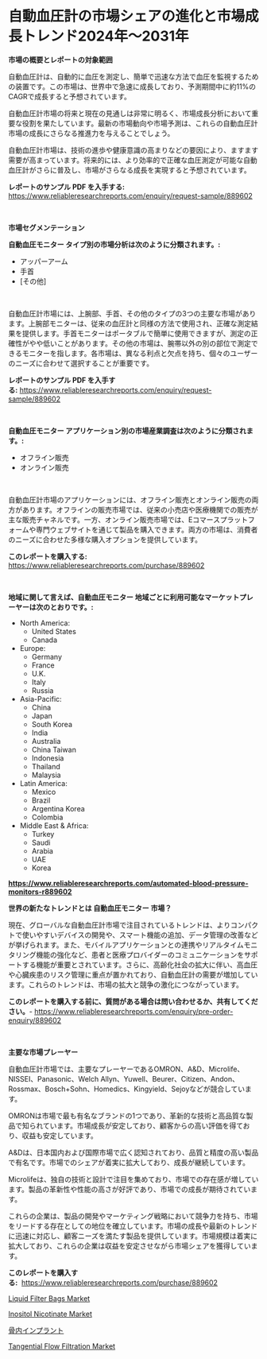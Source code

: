 <p><h1>自動血圧計の市場シェアの進化と市場成長トレンド2024年〜2031年</h1></p><p><strong>市場の概要とレポートの対象範囲</strong></p>
<p><p>自動血圧計は、自動的に血圧を測定し、簡単で迅速な方法で血圧を監視するための装置です。この市場は、世界中で急速に成長しており、予測期間中に約11%のCAGRで成長すると予想されています。</p><p>自動血圧計市場の将来と現在の見通しは非常に明るく、市場成長分析において重要な役割を果たしています。最新の市場動向や市場予測は、これらの自動血圧計市場の成長にさらなる推進力を与えることでしょう。</p><p>自動血圧計市場は、技術の進歩や健康意識の高まりなどの要因により、ますます需要が高まっています。将来的には、より効率的で正確な血圧測定が可能な自動血圧計がさらに普及し、市場がさらなる成長を実現すると予想されています。</p></p>
<p><strong>レポートのサンプル PDF を入手する:</strong> <a href="https://www.reliableresearchreports.com/enquiry/request-sample/889602">https://www.reliableresearchreports.com/enquiry/request-sample/889602</a></p>
<p>&nbsp;</p>
<p><strong>市場セグメンテーション</strong></p>
<p><strong>自動血圧モニター タイプ別の市場分析は次のように分類されます。:</strong></p>
<p><ul><li>アッパーアーム</li><li>手首</li><li>[その他]</li></ul></p>
<p>&nbsp;</p>
<p><p>自動血圧計市場には、上腕部、手首、その他のタイプの3つの主要な市場があります。上腕部モニターは、従来の血圧計と同様の方法で使用され、正確な測定結果を提供します。手首モニターはポータブルで簡単に使用できますが、測定の正確性がやや低いことがあります。その他の市場は、腕帯以外の別の部位で測定できるモニターを指します。各市場は、異なる利点と欠点を持ち、個々のユーザーのニーズに合わせて選択することが重要です。</p></p>
<p><strong>レポートのサンプル PDF を入手する:</strong>&nbsp;<a href="https://www.reliableresearchreports.com/enquiry/request-sample/889602">https://www.reliableresearchreports.com/enquiry/request-sample/889602</a></p>
<p>&nbsp;</p>
<p><strong> 自動血圧モニター アプリケーション別の市場産業調査は次のように分類されます。:</strong></p>
<p><ul><li>オフライン販売</li><li>オンライン販売</li></ul></p>
<p>&nbsp;</p>
<p><p>自動血圧計市場のアプリケーションには、オフライン販売とオンライン販売の両方があります。オフラインの販売市場では、従来の小売店や医療機関での販売が主な販売チャネルです。一方、オンライン販売市場では、Eコマースプラットフォームや専門ウェブサイトを通じて製品を購入できます。両方の市場は、消費者のニーズに合わせた多様な購入オプションを提供しています。</p></p>
<p><strong>このレポートを購入する:</strong>&nbsp; <a href="https://www.reliableresearchreports.com/purchase/889602">https://www.reliableresearchreports.com/purchase/889602</a></p>
<p>&nbsp;</p>
<p><strong>地域に関して言えば、自動血圧モニター 地域ごとに利用可能なマーケットプレーヤーは次のとおりです。:</strong></p>
<p><ul>
    <li>
        North America:
        <ul>
            <li>United States</li>
            <li>Canada</li>
        </ul>
    </li>
    <li>
        Europe:
        <ul>
            <li>Germany</li>
            <li>France</li>
            <li>U.K.</li>
            <li>Italy</li>
            <li>Russia</li>
        </ul>
    </li>
    <li>
        Asia-Pacific:
        <ul>
            <li>China</li>
            <li>Japan</li>
            <li>South Korea</li>
            <li>India</li>
            <li>Australia</li>
            <li>China Taiwan</li>
            <li>Indonesia</li>
            <li>Thailand</li>
            <li>Malaysia</li>
        </ul>
    </li>
    <li>
        Latin America:
        <ul>
            <li>Mexico</li>
            <li>Brazil</li>
            <li>Argentina Korea</li>
            <li>Colombia</li>
        </ul>
    </li>
    <li>
        Middle East & Africa:
        <ul>
            <li>Turkey</li>
            <li>Saudi</li>
            <li>Arabia</li>
            <li>UAE</li>
            <li>Korea</li>
        </ul>
    </li>
    </ul></p>
<p><strong><a href="https://www.reliableresearchreports.com/automated-blood-pressure-monitors-r889602">https://www.reliableresearchreports.com/automated-blood-pressure-monitors-r889602</a></strong>&nbsp;</p>
<p><strong>世界の新たなトレンドとは 自動血圧モニター 市場？</strong></p>
<p><p>現在、グローバルな自動血圧計市場で注目されているトレンドは、よりコンパクトで使いやすいデバイスの開発や、スマート機能の追加、データ管理の改善などが挙げられます。また、モバイルアプリケーションとの連携やリアルタイムモニタリング機能の強化など、患者と医療プロバイダーのコミュニケーションをサポートする機能が重要とされています。さらに、高齢化社会の拡大に伴い、高血圧や心臓疾患のリスク管理に重点が置かれており、自動血圧計の需要が増加しています。これらのトレンドは、市場の拡大と競争の激化につながっています。</p></p>
<p><strong>このレポートを購入する前に、質問がある場合は問い合わせるか、共有してください。</strong>- <a href="https://www.reliableresearchreports.com/enquiry/pre-order-enquiry/889602">https://www.reliableresearchreports.com/enquiry/pre-order-enquiry/889602</a></p>
<p>&nbsp;</p>
<p><strong>主要な市場プレーヤー</strong></p>
<p><p>自動血圧計市場では、主要なプレーヤーであるOMRON、A&D、Microlife、NISSEI、Panasonic、Welch Allyn、Yuwell、Beurer、Citizen、Andon、Rossmax、Bosch+Sohn、Homedics、Kingyield、Sejoyなどが競合しています。</p><p>OMRONは市場で最も有名なブランドの1つであり、革新的な技術と高品質な製品で知られています。市場成長が安定しており、顧客からの高い評価を得ており、収益も安定しています。</p><p>A&Dは、日本国内および国際市場で広く認知されており、品質と精度の高い製品で有名です。市場でのシェアが着実に拡大しており、成長が継続しています。</p><p>Microlifeは、独自の技術と設計で注目を集めており、市場での存在感が増しています。製品の革新性や性能の高さが好評であり、市場での成長が期待されています。</p><p>これらの企業は、製品の開発やマーケティング戦略において競争力を持ち、市場をリードする存在としての地位を確立しています。市場の成長や最新のトレンドに迅速に対応し、顧客ニーズを満たす製品を提供しています。市場規模は着実に拡大しており、これらの企業は収益を安定させながら市場シェアを獲得しています。</p></p>
<p><strong>このレポートを購入する:</strong>&nbsp;&nbsp;<a href="https://www.reliableresearchreports.com/purchase/889602">https://www.reliableresearchreports.com/purchase/889602</a></p>
<p><p><a href="https://www.linkedin.com/pulse/liquid-filter-bags-market-growth-trends-covid-19-impact-forecasts-655mc?trackingId=kav9J6KzwhI6DKBoY4fVQg%3D%3D">Liquid Filter Bags Market</a></p><p><a href="https://www.linkedin.com/pulse/inositol-nicotinate-market-size-furnishes-valuable-information-evkpc?trackingId=UOesuQtF3n4n8wopd3MTdA%3D%3D">Inositol Nicotinate Market</a></p><p><a href="https://github.com/SarahFahey88/Market-Research-Report-List-1/blob/main/293387627674.md">骨内インプラント</a></p><p><a href="https://github.com/okotobwrhuteie/Market-Research-Report-List-2/blob/main/tangential-flow-filtration-market.md">Tangential Flow Filtration Market</a></p></p>